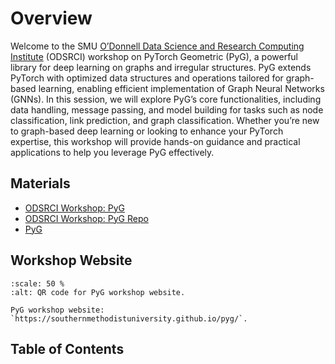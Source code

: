 # Overview

Welcome to the SMU [O’Donnell Data Science and Research Computing
Institute](https://www.smu.edu/provost/odonnell-institute) (ODSRCI) workshop on
PyTorch Geometric (PyG), a powerful library for deep learning on graphs and
irregular structures. PyG extends PyTorch with optimized data structures and
operations tailored for graph-based learning, enabling efficient implementation
of Graph Neural Networks (GNNs). In this session, we will explore PyG’s core
functionalities, including data handling, message passing, and model building
for tasks such as node classification, link prediction, and graph
classification. Whether you’re new to graph-based deep learning or looking to
enhance your PyTorch expertise, this workshop will provide hands-on guidance and
practical applications to help you leverage PyG effectively.

## Materials

- [ODSRCI Workshop: PyG](https://southernmethodistuniversity.github.io/pyg/)
- [ODSRCI Workshop: PyG Repo](https://github.com/SouthernMethodistUniversity/pyg)
- [PyG](https://pytorch-geometric.readthedocs.io/en/latest/)

## Workshop Website

```{figure} pyg_qr.png
:scale: 50 %
:alt: QR code for PyG workshop website.

PyG workshop website: `https://southernmethodistuniversity.github.io/pyg/`.
```

## Table of Contents

```{tableofcontents}
```

